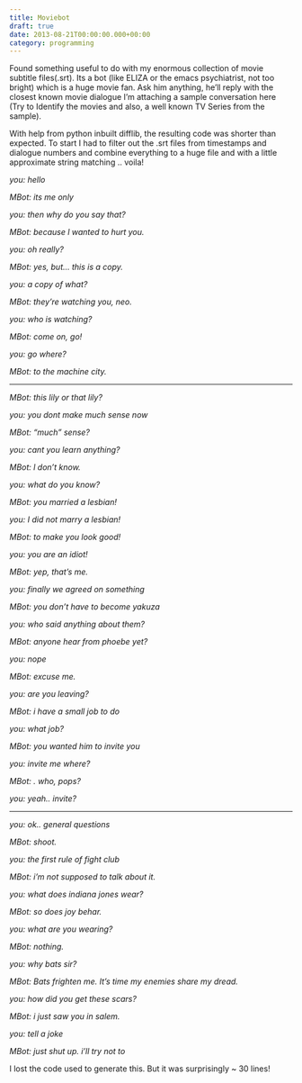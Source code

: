 ```yaml
---
title: Moviebot
draft: true
date: 2013-08-21T00:00:00.000+00:00
category: programming
---
```

Found something useful to do with my enormous collection of movie subtitle files(.srt). Its a bot (like ELIZA or the emacs psychiatrist, not too bright) which is a huge movie fan. Ask him anything, he’ll reply with the closest known movie dialogue I’m attaching a sample conversation here (Try to Identify the movies and also, a well known TV Series from the sample).

With help from python inbuilt difflib, the resulting code was shorter than expected. To start I had to filter out the .srt files from timestamps and dialogue numbers and combine everything to a huge file and with a little approximate string matching .. voila!

*you: hello*

*MBot: its me only*

*you: then why do you say that?*

*MBot: because l wanted to hurt you.*

*you: oh really?*

*MBot: yes, but… this is a copy.*

*you: a copy of what?*

*MBot: they’re watching you, neo.*

*you: who is watching?*

*MBot: come on, go!*

*you: go where?*

*MBot: to the machine city.*

---

*MBot: this lily or that lily?*

*you: you dont make much sense now*

*MBot: “much” sense?*

*you: cant you learn anything?*

*MBot: l don’t know.*

*you: what do you know?*

*MBot: you married a lesbian!*

*you: I did not marry a lesbian!*

*MBot: to make you look good!*

*you: you are an idiot!*

*MBot: yep, that’s me.*

*you: finally we agreed on something*

*MBot: you don’t have to become yakuza*

*you: who said anything about them?*

*MBot: anyone hear from phoebe yet?*

*you: nope*

*MBot: excuse me.*

*you: are you leaving?*

*MBot: i have a small job to do*

*you: what job?*

*MBot: you wanted him to invite you*

*you: invite me where?*

*MBot: . who, pops?*

*you: yeah.. invite?*

---

*you: ok.. general questions*

*MBot: shoot.*

*you: the first rule of fight club*

*MBot: i’m not supposed to talk about it.*

*you: what does indiana jones wear?*

*MBot: so does joy behar.*

*you: what are you wearing?*

*MBot: nothing.*

*you: why bats sir?*

*MBot: Bats frighten me. It’s time my enemies share my dread.*

*you: how did you get these scars?*

*MBot: i just saw you in salem.*

*you: tell a joke*

*MBot: just shut up. i’ll try not to*

I lost the code used to generate this. But it was surprisingly ~ 30 lines!